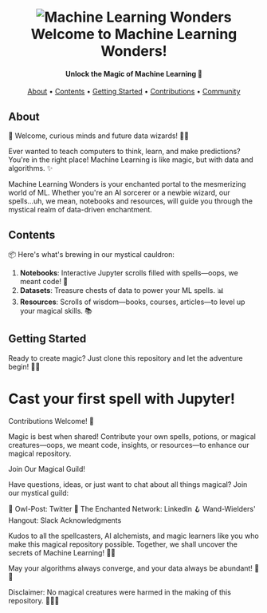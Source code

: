 <h1 align="center">
  <br>
  <img src="https://media.istockphoto.com/id/1365534802/photo/artificial-intelligence-in-healthcare-new-ai-applications-in-medicine.webp?b=1&s=170667a&w=0&k=20&c=eF-CGfuqSOwnbAeptvuK8qcdNE3-_RHIYk_II2T8g9Y=" alt="Machine Learning Wonders">
  <br>
  Welcome to Machine Learning Wonders!
  <br>
</h1>

<h4 align="center">Unlock the Magic of Machine Learning 🌟</h4>

<p align="center">
  <a href="#about">About</a> •
  <a href="#contents">Contents</a> •
  <a href="#getting-started">Getting Started</a> •
  <a href="#contributions">Contributions</a> •
  <a href="#community">Community</a>
</p>



## <a name="about"></a>About

👋 Welcome, curious minds and future data wizards! 🧙‍♂️

Ever wanted to teach computers to think, learn, and make predictions? You're in the right place! Machine Learning is like magic, but with data and algorithms. ✨

Machine Learning Wonders is your enchanted portal to the mesmerizing world of ML. Whether you're an AI sorcerer or a newbie wizard, our spells...uh, we mean, notebooks and resources, will guide you through the mystical realm of data-driven enchantment.

## <a name="contents"></a>Contents

📦 Here's what's brewing in our mystical cauldron:

1. **Notebooks**: Interactive Jupyter scrolls filled with spells—oops, we meant code! 📜
2. **Datasets**: Treasure chests of data to power your ML spells. 📊
3. **Resources**: Scrolls of wisdom—books, courses, articles—to level up your magical skills. 📚

## <a name="getting-started"></a>Getting Started

Ready to create magic? Just clone this repository and let the adventure begin! 🧙‍♀️


# Cast your first spell with Jupyter!
<a name="contributions"></a>Contributions Welcome! 🚀


Magic is best when shared! Contribute your own spells, potions, or magical creatures—oops, we meant code, insights, or resources—to enhance our magical repository.

<a name="community"></a>Join Our Magical Guild!


Have questions, ideas, or just want to chat about all things magical? Join our mystical guild:



🦉 Owl-Post: Twitter
🌟 The Enchanted Network: LinkedIn
🪝 Wand-Wielders' Hangout: Slack
<a name="acknowledgments"></a>Acknowledgments



Kudos to all the spellcasters, AI alchemists, and magic learners like you who make this magical repository possible. Together, we shall uncover the secrets of Machine Learning! 🌌🔮



May your algorithms always converge, and your data always be abundant! 🚀✨




Disclaimer: No magical creatures were harmed in the making of this repository. 🦄🧙‍♂️
